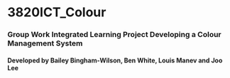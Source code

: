 ﻿# 3820ICT_Colour
<h3>Group Work Integrated Learning Project Developing a Colour Management System</h3>
<h4>Developed by Bailey Bingham-Wilson, Ben White, Louis Manev and Joo Lee</h4>
